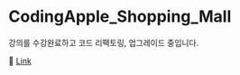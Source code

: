 # CodingApple_Shopping_Mall

강의를 수강완료하고 코드 리팩토링, 업그레이드 중입니다.
<br>

🚀 [Link](https://esoolgnah.github.io/)
